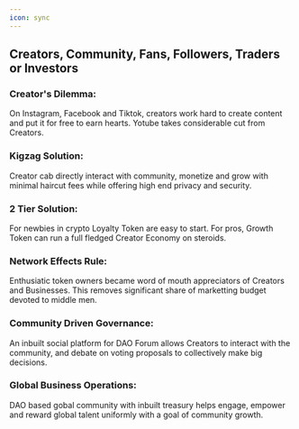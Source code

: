 ```yaml
---
icon: sync
---
```

## Creators, Community, Fans, Followers, Traders or Investors

### Creator's Dilemma:
On Instagram, Facebook and Tiktok, creators work hard to create content and put it for free to earn hearts. Yotube takes considerable cut from Creators.

### Kigzag Solution:
Creator cab directly interact with community, monetize and grow with minimal haircut fees while offering high end privacy and security.

### 2 Tier Solution:
For newbies in crypto Loyalty Token are easy to start. For pros, Growth Token can run a full fledged Creator Economy on steroids.

### Network Effects Rule:   
Enthusiatic token owners became word of mouth appreciators of Creators and Businesses. This removes significant share of marketting budget devoted to middle men.

### Community Driven Governance:
An inbuilt social platform for DAO Forum allows Creators to interact with the community, and debate on voting proposals to collectively make big decisions.

### Global Business Operations:
DAO based gobal community with inbuilt treasury helps engage, empower and reward global talent uniformly with a goal of community growth.